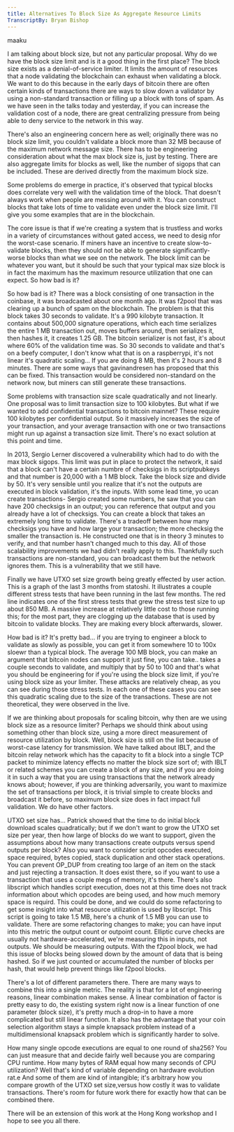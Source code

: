 ```yaml
---
title: Alternatives To Block Size As Aggregate Resource Limits
TranscriptBy: Bryan Bishop
---
```




maaku

I am talking about block size, but not any particular proposal. Why do we have the block size limit and is it a good thing in the first place? The block size exists as a denial-of-service limiter. It limits the amount of resources that a node validating the blockchain can exhaust when validating a block. We want to do this because in the early days of bitcoin there are often certain kinds of transactions there are ways to slow down a validator by using a non-standard transaction or filling up a block with tons of spam. As we have seen in the talks today and yesterday, if you can increase the validation cost of a node, there are great centralizing pressure from being able to deny service to the network in this way.

There's also an engineering concern here as well; originally there was no block size limit, you couldn't validate a block more than 32 MB because of the maximum network message size. There has to be engineering consideration about what the max block size is, just by testing. There are also aggregate limits for blocks as well, like the number of sigops that can be included. These are derived directly from the maximum block size.

Some problems do emerge in practice, it's observed that typical blocks does correlate very well with the validation time of the block. That doesn't always work when people are messing around with it. You can construct blocks that take lots of time to validate even under the block size limit. I'll give you some examples that are in the blockchain.

The core issue is that if we're creating a system that is trustless and works in a variety of circumstances without gated access, we need to desig nfor the worst-case scenario. If miners have an incentive to create slow-to-validate blocks, then they should not be able to generate significantly-worse blocks than what we see on the network. The block limit can be whatever you want, but it should be such that your typical max size block is in fact the maximum has the maximum resource utilization that one can expect. So how bad is it?

So how bad is it? There was a block consisting of one transaction in the coinbase, it was broadcasted about one month ago. It was f2pool that was clearing up a bunch of spam on the blockchain. The problem is that this block takes 30 seconds to validate. It's a 990 kilobyte transaction. It contains about 500,000 signature operations, which each time serializes the entire 1 MB transaction out, moves buffers around, then serializes it, then hashes it, it creates 1.25 GB. The bitcoin serializer is not fast, it's about where 60% of the validation time was. So 30 seconds to validate and that's on a beefy computer, I don't know what that is on a raspberrypi, it's not linear it's quadratic scaling... If you are doing 8 MB, then it's 2 hours and 8 minutes. There are some ways that gavinandresen has proposed that this can be fixed. This transaction would be considered non-standard on the network now, but miners can still generate these transactions.

Some problems with transaction size scale quadratically and not linearly. One proposal was to limit transaction size to 100 kilobytes. But what if we wanted to add confidential transactions to bitcoin mainnet? These require 100 kilobytes per confidential output. So it massively increases the size of your transaction, and your average transaction with one or two transactions might run up against a transaction size limit. There's no exact solution at this point and time.

In 2013, Sergio Lerner discovered a vulnerability which had to do with the max block sigops. This limit was put in place to protect the network, it said that a block can't have a certain numbre of checksigs in its scriptpubkeys and that number is 20,000 with a 1 MB block. Take the block size and divide by 50. It's very sensible until you realize that it's not the outputs are executed in block validation, it's the inputs. With some lead time, yo ucan create transactions- Sergio created some numbers, he saw that you can have 200 checksigs in an output; you can reference that output and you already have a lot of checksigs. You can create a block that takes an extremely long time to validate. There's a tradeoff between how many checksigs you have and how large your transaction; the more checksig the smaller the transaction is. He constructed one that is in theory 3 minutes to verify, and that number hasn't changed much to this day. All of those scalability improvements we had didn't really apply to this. Thankfully such transactions are non-standard, you can broadcast them but the network ignores them. This is a vulnerability that we still have.

Finally we have UTXO set size growth being greatly effected by user action. This is a graph of the last 3 months from statoshi. It illustrates a couple different stress tests that have been running in the last few months. The red line indicates one of the first stress tests that grew the stress test size to up about 850 MB. A massive increase at relatively little cost to those running this; for the most part, they are clogging up the database that is used by bitcoin to validate blocks. They are making every block afterwards, slower.

How bad is it? It's pretty bad... if you are trying to engineer a block to validate as slowly as possible, you can get it from somewhere 10 to 100x sloewr than a typical block. The average 100 MB block, you can make an argument that bitcoin nodes can support it just fine, you can take.. takes a couple seconds to validate, and multiply that by 50 to 100 and that's what you should be engineering for if you're using the block size limit, if you're using block size as your limiter. These attacks are relatively cheap, as you can see during those stress tests. In each one of these cases you can see this quadratic scaling due to the size of the transactions. These are not theoretical, they were observed in the live.

If we are thinking about proposals for scaling bitcoin, why then are we using block size as a resource limiter? Perhaps we should think about using something other than block size, using a more direct measurement of resource utilization by block. Well, block size is still on the list because of worst-case latency for transmission. We have talked about IBLT, and the bitcoin relay network which has the capacity to fit a block into a single TCP packet to minimize latency effects no matter the block size sort of; with IBLT or related schemes you can create a block of any size, and if you are doing it in such a way that you are using transactions that the network already knows about; however, if you are thinking adversarily, you want to maximize the set of transactions per block, it is trivial simple to create blocks and broadcast it before, so maximum block size does in fact impact full validation. We do have other factors.

UTXO set size has... Patrick showed that the time to do initial block download scales quadratically; but if we don't want to grow the UTXO set size per year, then how large of blocks do we want to support, given the assumptions about how many transactions create outputs versus spend outputs per block? Also you want to consider script opcodes executed, space required, bytes copied, stack duplication and other stack operations. You can prevent OP\_DUP from creating too large of an item on the stack and just rejecting a transaction. It does exist there, so if you want to use a transaction that uses a couple megs of memory, it's there. There's also libscript which handles script execution, does not at this time does not track information about which opcodes are being used, and how much memory space is requird. This could be done, and we could do some refactoring to get some insight into what resource utilization is used by libscript. This script is going to take 1.5 MB, here's a chunk of 1.5 MB you can use to validate. There are some refactoring changes to make; you can have input into this metric the output count or outpoint count. Elliptic curve checks are usually not hardware-accelerated, we're measuring this in inputs, not outputs. We should be measuring outputs. With the f2pool block, we had this issue of blocks being slowed down by the amount of data that is being hashed. So if we just counted or accumulated the number of blocks per hash, that would help prevent things like f2pool blocks.

There's a lot of different parameters there. There are many ways to combine this into a single metric. The reality is that for a lot of engineering reasons, linear combination makes sense. A linear combination of factor is pretty easy to do, the existing system right now is a linear function of one parameter (block size), it's pretty much a drop-in to have a more complicated but still linear function. It also has the advantage that your coin selection algorithm stays a simple knapsack problem instead of a multidimensional knapsack problem which is significantly harder to solve.

How many single opcode executions are equal to one round of sha256? You can just measure that and decide fairly well because you are comparing CPU runtime. How many bytes of RAM equal how many seconds of CPU utilization? Well that's kind of variable depending on hardware evolution rat.e And some of them are kind of intangible; it's arbitrary how you compare growth of the UTXO set size,versus how costly it was to validate transactions. There's room for future work there for exactly how that can be combined there.

There will be an extension of this work at the Hong Kong workshop and I hope to see you all there.
